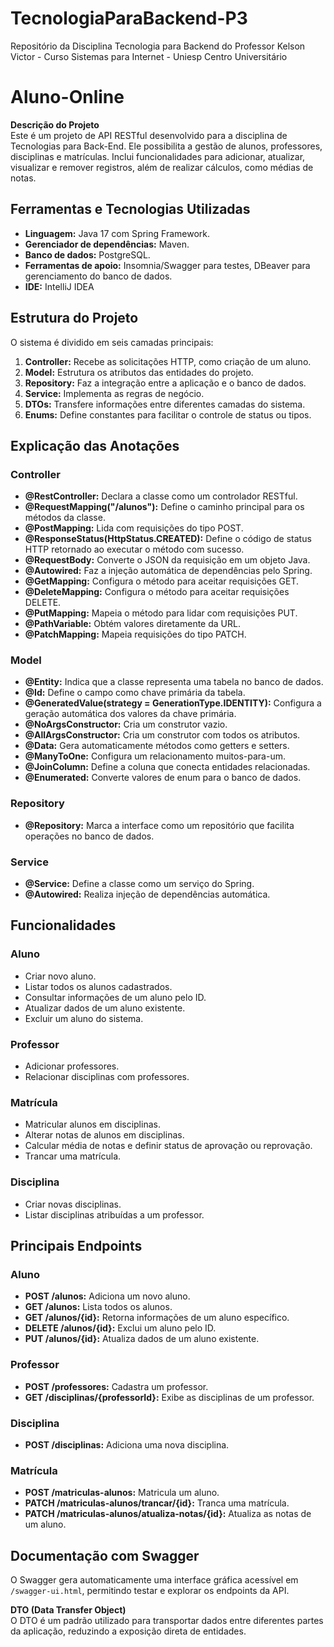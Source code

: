 # TecnologiaParaBackend-P3
Repositório da Disciplina Tecnologia para Backend do Professor Kelson Victor - Curso Sistemas para Internet - Uniesp Centro Universitário

# Aluno-Online  

**Descrição do Projeto**  
Este é um projeto de API RESTful desenvolvido para a disciplina de Tecnologias para Back-End. Ele possibilita a gestão de alunos, professores, disciplinas e matrículas. Inclui funcionalidades para adicionar, atualizar, visualizar e remover registros, além de realizar cálculos, como médias de notas.  

## Ferramentas e Tecnologias Utilizadas  
- **Linguagem:** Java 17 com Spring Framework.  
- **Gerenciador de dependências:** Maven.  
- **Banco de dados:** PostgreSQL.  
- **Ferramentas de apoio:** Insomnia/Swagger para testes, DBeaver para gerenciamento do banco de dados.  
- **IDE:** IntelliJ IDEA  

## Estrutura do Projeto  

O sistema é dividido em seis camadas principais:  
1. **Controller:** Recebe as solicitações HTTP, como criação de um aluno.  
2. **Model:** Estrutura os atributos das entidades do projeto.  
3. **Repository:** Faz a integração entre a aplicação e o banco de dados.  
4. **Service:** Implementa as regras de negócio.  
5. **DTOs:** Transfere informações entre diferentes camadas do sistema.  
6. **Enums:** Define constantes para facilitar o controle de status ou tipos.  

## Explicação das Anotações  

### Controller  
- **@RestController:** Declara a classe como um controlador RESTful.  
- **@RequestMapping("/alunos"):** Define o caminho principal para os métodos da classe.  
- **@PostMapping:** Lida com requisições do tipo POST.  
- **@ResponseStatus(HttpStatus.CREATED):** Define o código de status HTTP retornado ao executar o método com sucesso.  
- **@RequestBody:** Converte o JSON da requisição em um objeto Java.  
- **@Autowired:** Faz a injeção automática de dependências pelo Spring.  
- **@GetMapping:** Configura o método para aceitar requisições GET.  
- **@DeleteMapping:** Configura o método para aceitar requisições DELETE.  
- **@PutMapping:** Mapeia o método para lidar com requisições PUT.  
- **@PathVariable:** Obtém valores diretamente da URL.  
- **@PatchMapping:** Mapeia requisições do tipo PATCH.  

### Model  
- **@Entity:** Indica que a classe representa uma tabela no banco de dados.  
- **@Id:** Define o campo como chave primária da tabela.  
- **@GeneratedValue(strategy = GenerationType.IDENTITY):** Configura a geração automática dos valores da chave primária.  
- **@NoArgsConstructor:** Cria um construtor vazio.  
- **@AllArgsConstructor:** Cria um construtor com todos os atributos.  
- **@Data:** Gera automaticamente métodos como getters e setters.  
- **@ManyToOne:** Configura um relacionamento muitos-para-um.  
- **@JoinColumn:** Define a coluna que conecta entidades relacionadas.  
- **@Enumerated:** Converte valores de enum para o banco de dados.  

### Repository  
- **@Repository:** Marca a interface como um repositório que facilita operações no banco de dados.  

### Service  
- **@Service:** Define a classe como um serviço do Spring.  
- **@Autowired:** Realiza injeção de dependências automática.  

## Funcionalidades  

### Aluno  
- Criar novo aluno.  
- Listar todos os alunos cadastrados.  
- Consultar informações de um aluno pelo ID.  
- Atualizar dados de um aluno existente.  
- Excluir um aluno do sistema.  

### Professor  
- Adicionar professores.  
- Relacionar disciplinas com professores.  

### Matrícula  
- Matricular alunos em disciplinas.  
- Alterar notas de alunos em disciplinas.  
- Calcular média de notas e definir status de aprovação ou reprovação.  
- Trancar uma matrícula.  

### Disciplina  
- Criar novas disciplinas.  
- Listar disciplinas atribuídas a um professor.  

## Principais Endpoints  

### Aluno  
- **POST /alunos:** Adiciona um novo aluno.  
- **GET /alunos:** Lista todos os alunos.  
- **GET /alunos/{id}:** Retorna informações de um aluno específico.  
- **DELETE /alunos/{id}:** Exclui um aluno pelo ID.  
- **PUT /alunos/{id}:** Atualiza dados de um aluno existente.  

### Professor  
- **POST /professores:** Cadastra um professor.  
- **GET /disciplinas/{professorId}:** Exibe as disciplinas de um professor.  

### Disciplina  
- **POST /disciplinas:** Adiciona uma nova disciplina.  

### Matrícula  
- **POST /matriculas-alunos:** Matricula um aluno.  
- **PATCH /matriculas-alunos/trancar/{id}:** Tranca uma matrícula.  
- **PATCH /matriculas-alunos/atualiza-notas/{id}:** Atualiza as notas de um aluno.  

## Documentação com Swagger  
O Swagger gera automaticamente uma interface gráfica acessível em `/swagger-ui.html`, permitindo testar e explorar os endpoints da API.  

**DTO (Data Transfer Object)**  
O DTO é um padrão utilizado para transportar dados entre diferentes partes da aplicação, reduzindo a exposição direta de entidades.  

